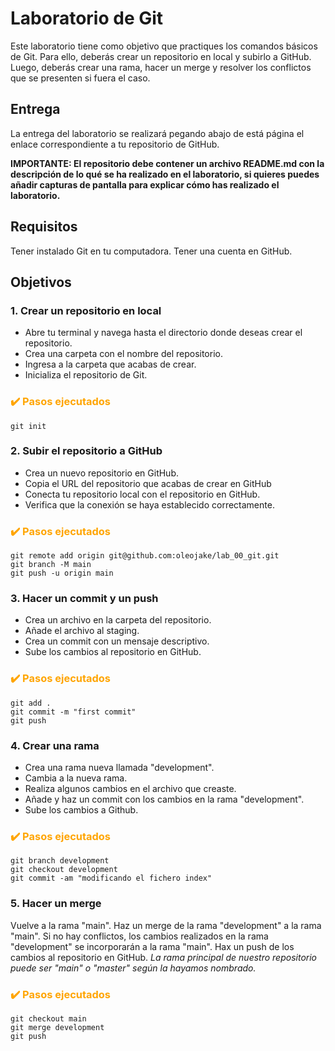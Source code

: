 # Laboratorio de Git
Este laboratorio tiene como objetivo que practiques los comandos básicos de Git. Para ello, deberás crear un repositorio en local y subirlo a GitHub. Luego, deberás crear una rama, hacer un merge y resolver los conflictos que se presenten si fuera el caso.

## Entrega
La entrega del laboratorio se realizará pegando abajo de está página el enlace correspondiente a tu repositorio de GitHub.

**IMPORTANTE: El repositorio debe contener un archivo README.md con la descripción de lo qué se ha realizado en el laboratorio, si quieres puedes añadir capturas de pantalla para explicar cómo has realizado el laboratorio.**

## Requisitos
Tener instalado Git en tu computadora.
Tener una cuenta en GitHub.

## Objetivos
### 1. Crear un repositorio en local
* Abre tu terminal y navega hasta el directorio donde deseas crear el repositorio.
* Crea una carpeta con el nombre del repositorio.
* Ingresa a la carpeta que acabas de crear.
* Inicializa el repositorio de Git.

<h3 style="color:orange">✔️ Pasos ejecutados</h3>

```
git init
```

### 2. Subir el repositorio a GitHub
* Crea un nuevo repositorio en GitHub.
* Copia el URL del repositorio que acabas de crear en GitHub
* Conecta tu repositorio local con el repositorio en GitHub.
* Verifica que la conexión se haya establecido correctamente.

<h3 style="color:orange">✔️ Pasos ejecutados</h3>

```
git remote add origin git@github.com:oleojake/lab_00_git.git
git branch -M main
git push -u origin main
```

### 3. Hacer un commit y un push
* Crea un archivo en la carpeta del repositorio.
* Añade el archivo al staging.
* Crea un commit con un mensaje descriptivo.
* Sube los cambios al repositorio en GitHub.

<h3 style="color:orange">✔️ Pasos ejecutados</h3>

```
git add .
git commit -m "first commit"
git push
```

### 4. Crear una rama
* Crea una rama nueva llamada "development".
* Cambia a la nueva rama.
* Realiza algunos cambios en el archivo que creaste.
* Añade y haz un commit con los cambios en la rama "development".
* Sube los cambios a Github.

<h3 style="color:orange">✔️ Pasos ejecutados</h3>

```
git branch development
git checkout development
git commit -am "modificando el fichero index"
```

### 5. Hacer un merge
Vuelve a la rama "main".
Haz un merge de la rama "development" a la rama "main".
Si no hay conflictos, los cambios realizados en la rama "development" se incorporarán a la rama "main".
Hax un push de los cambios al repositorio en GitHub.
*La rama principal de nuestro repositorio puede ser "main" o "master" según la hayamos nombrado.*

<h3 style="color:orange">✔️ Pasos ejecutados</h3>

```
git checkout main
git merge development
git push
```